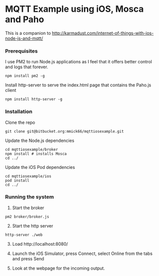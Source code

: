 # MQTT Example using iOS, Mosca and Paho #

This is a companion to http://karmadust.com/internet-of-things-with-ios-node-js-and-mqtt/

### Prerequisites ###

I use PM2 to run Node.js applications as I feel that it offers better control and logs that forever.

```
npm install pm2 -g
```

Install http-server to serve the index.html page that contains the Paho.js client

```
npm install http-server -g
```

### Installation ###

Clone the repo

```
git clone git@bitbucket.org:mmick66/mqttiosexample.git
```

Update the Node.js dependencies

```
cd mqttiosexample/broker
npm install # installs Mosca
cd ../
```

Update the iOS Pod dependencies

```
cd mqttiosexample/ios
pod install
cd ../
```

### Running the system ###

1. Start the broker
```
pm2 broker/broker.js
```

2. Start the http server
```
http-server ./web
```

3. Load http://localhost:8080/

4. Launch the iOS Simulator, press Connect, select Online from the tabs and press Send

5. Look at the webpage for the incoming output.